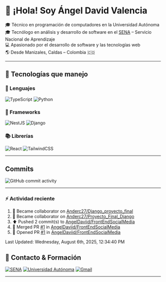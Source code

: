 # 👋 ¡Hola! Soy Ángel David Valencia

🎓 Técnico en programación de computadores en la Universidad Autónoma  
🎓 Tecnólogo en análisis y desarrollo de software en el [SENA](https://www.sena.edu.co) – Servicio Nacional de Aprendizaje  
💻 Apasionado por el desarrollo de software y las tecnologías web  
🌎 Desde Manizales, Caldas – Colombia 🇨🇴

---

## 🚀 Tecnologías que manejo

### 🧠 Lenguajes

![TypeScript](https://img.shields.io/badge/TypeScript-3178C6?style=for-the-badge&logo=typescript&logoColor=white)
![Python](https://img.shields.io/badge/Python-3776AB?style=for-the-badge&logo=python&logoColor=white)

### 🧱 Frameworks

![NestJS](https://img.shields.io/badge/NestJS-E0234E?style=for-the-badge&logo=nestjs&logoColor=white)
![Django](https://img.shields.io/badge/Django-092E20?style=for-the-badge&logo=django&logoColor=white)

### 📚 Librerías

![React](https://img.shields.io/badge/React-20232A?style=for-the-badge&logo=react&logoColor=61DAFB)
![TailwindCSS](https://img.shields.io/badge/TailwindCSS-06B6D4?style=for-the-badge&logo=tailwindcss&logoColor=white)

---

## Commits

![GitHub commit activity](https://img.shields.io/github/commit-activity/t/AngelDaviid/SocialMediaSena)

---

### :zap: Actividad reciente
<!--RECENT_ACTIVITY:start-->
1. 🤝 Became collaborator on [Anderc27/Django_proyecto_final](https://github.com/Anderc27/Django_proyecto_final)<br>
2. 🤝 Became collaborator on [Anderc27/Proyecto_Final_Django](https://github.com/Anderc27/Proyecto_Final_Django)<br>
3. ⬆️ Pushed 2 commit(s) to [AngelDaviid/FrontEndSocialMedia](https://github.com/AngelDaviid/FrontEndSocialMedia)<br>
4. 🎉 Merged PR [#1](https://github.com/AngelDaviid/FrontEndSocialMedia/pull/1) in [AngelDaviid/FrontEndSocialMedia](https://github.com/AngelDaviid/FrontEndSocialMedia)<br>
5. 💪 Opened PR [#1](https://github.com/AngelDaviid/FrontEndSocialMedia/pull/1) in [AngelDaviid/FrontEndSocialMedia](https://github.com/AngelDaviid/FrontEndSocialMedia)<br>
<!--RECENT_ACTIVITY:end-->
<!--RECENT_ACTIVITY:last_update-->
Last Updated: Wednesday, August 6th, 2025, 12:34:40 PM
<!--RECENT_ACTIVITY:last_update_end-->

## 📌 Contacto & Formación

[![SENA](https://img.shields.io/badge/Formado%20en-SENA-00A859?style=for-the-badge&logo=googleclassroom&logoColor=white)](https://www.sena.edu.co)
[![Universidad Autónoma](https://img.shields.io/badge/Técnico-Universidad%20Autónoma-0066CC?style=for-the-badge&logo=academia&logoColor=white)](https://www.autonoma.edu.co)
[![Gmail](https://img.shields.io/badge/Email-angerlvalenciav%40gmail.com-D14836?style=for-the-badge&logo=gmail&logoColor=white)](mailto:angerlvalencia@gmail.com)

---


